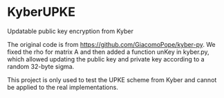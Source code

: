 # KyberUPKE
Updatable public key encryption from Kyber

The original code is from https://github.com/GiacomoPope/kyber-py. We fixed the rho for matrix A and then added a function unKey in kyber.py, which allowed updating the public key and private key according to a random 32-byte sigma.

This project is only used to test the UPKE scheme from Kyber and cannot be applied to the real implementations. 
